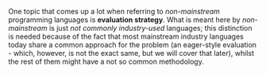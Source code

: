 One topic that comes up a lot when referring to *non-mainstream* programming languages is **evaluation strategy**. What is meant here by *non-mainstream* is just *not commonly industry-used* languages; this distinction is needed because of the fact that most mainstream industry languages today share a common approach for the problem (an eager-style evaluation - which, however, is not the exact same, but we will cover that later), whilst the rest of them might have a not so common methodology.
